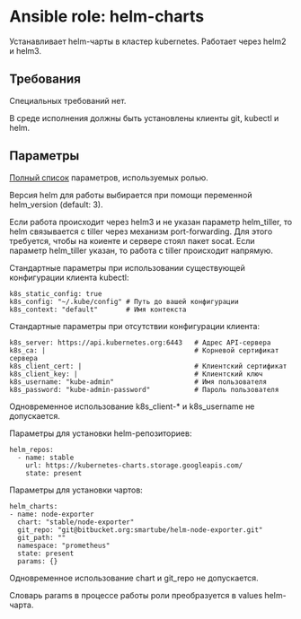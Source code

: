 # Ansible role: helm-charts

Устанавливает helm-чарты в кластер kubernetes. Работает через helm2 и helm3.

## Требования

Специальных требований нет.

В среде исполнения должны быть установлены клиенты git, kubectl и helm.

## Параметры

[Полный список](defaults/main.yaml) параметров, используемых ролью.

Версия helm для работы выбирается при помощи переменной helm_version (default: 3).

Если работа происходит через helm3 и не указан параметр helm_tiller, то helm связывается с tiller через механизм port-forwarding. Для этого требуется, чтобы на коиенте и сервере стоял пакет socat. Если параметр helm_tiller указан, то работа с tiller происходит напрямую.

Стандартные параметры при использовании существующей конфигурации клиента kubectl:
```
k8s_static_config: true
k8s_config: "~/.kube/config" # Путь до вашей конфигурации
k8s_context: "default"       # Имя контекста
```

Стандартные параметры при отсутствии конфигурации клиента:
```
k8s_server: https://api.kubernetes.org:6443   # Адрес API-сервера
k8s_ca: |                                     # Корневой сертификат сервера
k8s_client_cert: |                            # Клиентский сертификат
k8s_client_key: |                             # Клиентский ключ
k8s_username: "kube-admin"                    # Имя пользователя
k8s_password: "kube-admin-password"           # Пароль пользователя
```
Одновременное использование k8s_client-* и k8s_username не допускается.

Параметры для установки helm-репозиториев:
```
helm_repos:
  - name: stable
    url: https://kubernetes-charts.storage.googleapis.com/
    state: present
```

Параметры для установки чартов:
```
helm_charts:
- name: node-exporter
  chart: "stable/node-exporter"
  git_repo: "git@bitbucket.org:smartube/helm-node-exporter.git"
  git_path: ""
  namespace: "prometheus"
  state: present
  params: {}
```
Одновременное использование chart и git_repo не допускается. 

Словарь params в процессе работы роли преобразуется в values helm-чарта.
